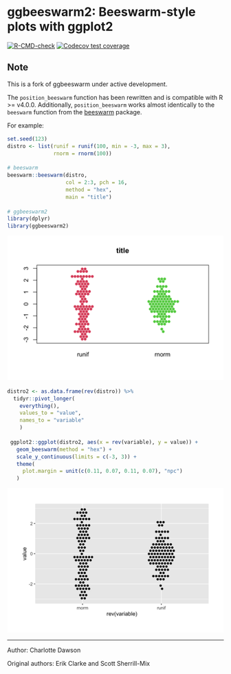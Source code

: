 
<!-- README.md is generated from README.Rmd. Please edit that file -->

# ggbeeswarm2: Beeswarm-style plots with ggplot2

<!-- badges: start -->

[![R-CMD-check](https://github.com/csdaw/ggbeeswarm2/workflows/R-CMD-check/badge.svg)](https://github.com/csdaw/ggbeeswarm2/actions)
[![Codecov test
coverage](https://codecov.io/gh/csdaw/ggbeeswarm2/branch/master/graph/badge.svg)](https://codecov.io/gh/csdaw/ggbeeswarm2?branch=master)
<!-- badges: end -->

## Note

This is a fork of ggbeeswarm under active development.

The `position_beeswarm` function has been rewritten and is compatible
with R &gt;= v4.0.0. Additionally, `position_beeswarm` works almost
identically to the `beeswarm` function from the
[beeswarm](https://cran.r-project.org/web/packages/beeswarm/index.html)
package.

For example:

``` r
set.seed(123)
distro <- list(runif = runif(100, min = -3, max = 3), 
               rnorm = rnorm(100))

# beeswarm
beeswarm::beeswarm(distro, 
                   col = 2:3, pch = 16,
                   method = "hex",
                   main = "title")

# ggbeeswarm2
library(dplyr)
library(ggbeeswarm2)
```

<img src="man/figures/README-ex-1.png" width="576" />

``` r
distro2 <- as.data.frame(rev(distro)) %>% 
  tidyr::pivot_longer(
    everything(), 
    values_to = "value", 
    names_to = "variable"
    )

 ggplot2::ggplot(distro2, aes(x = rev(variable), y = value)) + 
   geom_beeswarm(method = "hex") + 
   scale_y_continuous(limits = c(-3, 3)) + 
   theme(
     plot.margin = unit(c(0.11, 0.07, 0.11, 0.07), "npc")
   )
```

<img src="man/figures/README-ex-2.png" width="576" />

------------------------------------------------------------------------

Author: Charlotte Dawson

Original authors: Erik Clarke and Scott Sherrill-Mix
